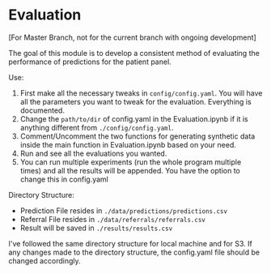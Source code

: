 # Evaluation

[For Master Branch, not for the current branch with ongoing development]

The goal of this module is to develop a consistent method of evaluating the performance of predictions for the patient panel.  

Use:
1. First make all the necessary tweaks in `config/config.yaml`. You will have all the parameters you want to tweak for the evaluation. Everything is documented.
2. Change the `path/to/dir` of config.yaml in the Evaluation.ipynb if it is anything different from `./config/config.yaml`.
3. Comment/Uncomment the two functions for generating synthetic data inside the main function in Evaluation.ipynb based on your need. 
4. Run and see all the evaluations you wanted. 
5. You can run multiple experiments (run the whole program multiple times) and all the results will be appended. You have the option to change this in config.yaml

Directory Structure:
 - Prediction File resides in `./data/predictions/predictions.csv`
 - Referral File resides in `./data/referrals/referrals.csv`
 - Result will be saved in `./results/results.csv`

I've followed the same directory structure for local machine and for S3. If any changes made to the directory structure, the config.yaml file should be changed accordingly.
